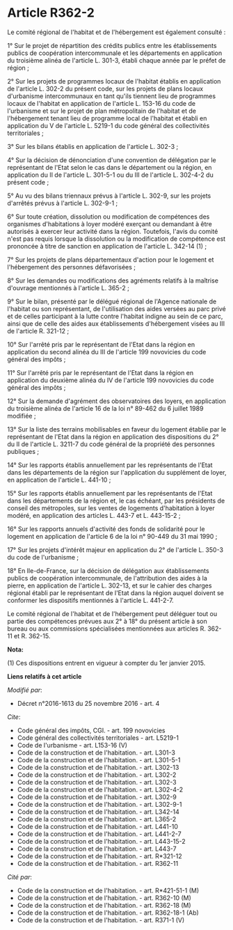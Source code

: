 # Article R362-2

Le comité régional de l'habitat et de l'hébergement est également consulté : 

1° Sur le projet de répartition des crédits publics entre les établissements publics de coopération intercommunale et les
départements en application du troisième alinéa de l'article L. 301-3, établi chaque année par le préfet de région ; 

2° Sur les projets de programmes locaux de l'habitat établis en application de l'article L. 302-2 du présent code, sur les
projets de plans locaux d'urbanisme intercommunaux en tant qu'ils tiennent lieu de programmes locaux de l'habitat en
application de l'article L. 153-16 du code de l'urbanisme et sur le projet de plan métropolitain de l'habitat et de
l'hébergement tenant lieu de programme local de l'habitat et établi en application du V de l'article L. 5219-1 du code
général des collectivités territoriales ; 

3° Sur les bilans établis en application de l'article L. 302-3 ; 

4° Sur la décision de dénonciation d'une convention de délégation par le représentant de l'Etat selon le cas dans le
département ou la région, en application du II de l'article L. 301-5-1 ou du III de l'article L. 302-4-2 du présent code ; 

5° Au vu des bilans triennaux prévus à l'article L. 302-9, sur les projets d'arrêtés prévus à l'article L. 302-9-1 ; 

6° Sur toute création, dissolution ou modification de compétences des organismes d'habitations à loyer modéré exerçant ou
demandant à être autorisés à exercer leur activité dans la région. Toutefois, l'avis du comité n'est pas requis lorsque la
dissolution ou la modification de compétence est prononcée à titre de sanction en application de l'article L. 342-14 (1) ; 

7° Sur les projets de plans départementaux d'action pour le logement et l'hébergement des personnes défavorisées ; 

8° Sur les demandes ou modifications des agréments relatifs à la maîtrise d'ouvrage mentionnés à l'article L. 365-2 ; 

9° Sur le bilan, présenté par le délégué régional de l'Agence nationale de l'habitat ou son représentant, de l'utilisation
des aides versées au parc privé et de celles participant à la lutte contre l'habitat indigne au sein de ce parc, ainsi que de
celle des aides aux établissements d'hébergement visées au III de l'article R. 321-12 ; 

10° Sur l'arrêté pris par le représentant de l'Etat dans la région en application du second alinéa du III de l'article 199
novovicies du code général des impôts ; 

11° Sur l'arrêté pris par le représentant de l'Etat dans la région en application du deuxième alinéa du IV de l'article 199
novovicies du code général des impôts ; 

12° Sur la demande d'agrément des observatoires des loyers, en application du troisième alinéa de l'article 16 de la loi n°
89-462 du 6 juillet 1989 modifiée ; 

13° Sur la liste des terrains mobilisables en faveur du logement établie par le représentant de l'Etat dans la région en
application des dispositions du 2° du II de l'article L. 3211-7 du code général de la propriété des personnes publiques ; 

14° Sur les rapports établis annuellement par les représentants de l'Etat dans les départements de la région sur
l'application du supplément de loyer, en application de l'article L. 441-10 ; 

15° Sur les rapports établis annuellement par les représentants de l'Etat dans les départements de la région et, le cas
échéant, par les présidents de conseil des métropoles, sur les ventes de logements d'habitation à loyer modéré, en
application des articles L. 443-7 et L. 443-15-2 ; 

16° Sur les rapports annuels d'activité des fonds de solidarité pour le logement en application de l'article 6 de la loi n°
90-449 du 31 mai 1990 ; 

17° Sur les projets d'intérêt majeur en application du 2° de l'article L. 350-3 du code de l'urbanisme ; 

18° En Ile-de-France, sur la décision de délégation aux établissements publics de coopération intercommunale, de
l'attribution des aides à la pierre, en application de l'article L. 302-13, et sur le cahier des charges régional établi par
le représentant de l'Etat dans la région auquel doivent se conformer les dispositifs mentionnés à l'article L. 441-2-7. 

Le comité régional de l'habitat et de l'hébergement peut déléguer tout ou partie des compétences prévues aux 2° à 18° du
présent article à son bureau ou aux commissions spécialisées mentionnées aux articles R. 362-11 et R. 362-15.

**Nota:**

(1) Ces dispositions entrent en vigueur à compter du 1er janvier 2015.

**Liens relatifs à cet article**

_Modifié par_:

  - Décret n°2016-1613 du 25 novembre 2016 - art. 4

_Cite_:

  - Code général des impôts, CGI. - art. 199 novovicies
  - Code général des collectivités territoriales - art. L5219-1
  - Code de l'urbanisme - art. L153-16 (V)
  - Code de la construction et de l'habitation. - art. L301-3
  - Code de la construction et de l'habitation. - art. L301-5-1
  - Code de la construction et de l'habitation. - art. L302-13
  - Code de la construction et de l'habitation. - art. L302-2
  - Code de la construction et de l'habitation. - art. L302-3
  - Code de la construction et de l'habitation. - art. L302-4-2
  - Code de la construction et de l'habitation. - art. L302-9
  - Code de la construction et de l'habitation. - art. L302-9-1
  - Code de la construction et de l'habitation. - art. L342-14
  - Code de la construction et de l'habitation. - art. L365-2
  - Code de la construction et de l'habitation. - art. L441-10
  - Code de la construction et de l'habitation. - art. L441-2-7
  - Code de la construction et de l'habitation. - art. L443-15-2
  - Code de la construction et de l'habitation. - art. L443-7
  - Code de la construction et de l'habitation. - art. R*321-12
  - Code de la construction et de l'habitation. - art. R362-11

_Cité par_:

  - Code de la construction et de l'habitation. - art. R*421-51-1 (M)
  - Code de la construction et de l'habitation. - art. R362-10 (M)
  - Code de la construction et de l'habitation. - art. R362-18 (M)
  - Code de la construction et de l'habitation. - art. R362-18-1 (Ab)
  - Code de la construction et de l'habitation. - art. R371-1 (V)
